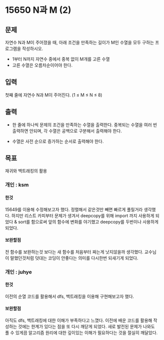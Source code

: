 #  15650  N과 M (2)

## 문제 

자연수 N과 M이 주어졌을 때, 아래 조건을 만족하는 길이가 M인 수열을 모두 구하는 프로그램을 작성하시오.

- 1부터 N까지 자연수 중에서 중복 없이 M개를 고른 수열
- 고른 수열은 오름차순이어야 한다.

## 입력

첫째 줄에 자연수 N과 M이 주어진다. (1 ≤ M ≤ N ≤ 8)

## 출력

- 한 줄에 하나씩 문제의 조건을 만족하는 수열을 출력한다. 중복되는 수열을 여러 번 출력하면 안되며, 각 수열은 공백으로 구분해서 출력해야 한다.

- 수열은 사전 순으로 증가하는 순서로 출력해야 한다.

## 목표 
재귀와 백트래킹의 활용

### 개인 : ksm
#### 한것

15649를 이용해 수정해보고자 했다. 정렬해서 같은것만 빼면 빠르게 풀릴거라 생각했다.
하지만 리스트 카피부터 문제가 생겨서 deepcopy를 위해 import 까지 사용하게 되었다 &
sort를 함으로써 앞의 함수에 변화를 야기했고 deepcopy를 두번이나 사용하게 되었다.

#### 보완할점

전 함수를 보완하는것 보다는 새 함수를 처음부터 짜는게 낫지않을까 생각했다.
교수님이 말했던것처럼 덧대는 코딩이 안좋다는 의미를 다시한번 되새기게 되었다.


### 개인 : juhye
#### 한것
이전의 순열 코드를 활용해서 dfs, 백트래킹을 이용해 구현해보고자 했다. 

#### 보완할점
아직도 dfs, 백트래킹에 대한 이해가 부족하다고 느꼈다. 이전에 배운 코드를 활용해 작성하는 것에는 한계가 있다는 점을 또 다시 깨닫게 되었다. 새로 발전된 문제가 나와도 풀 수 있게끔 알고리즘 원리에 대한 깊이있는 이해가 필요하다는 것을 절실히 깨달았다.
